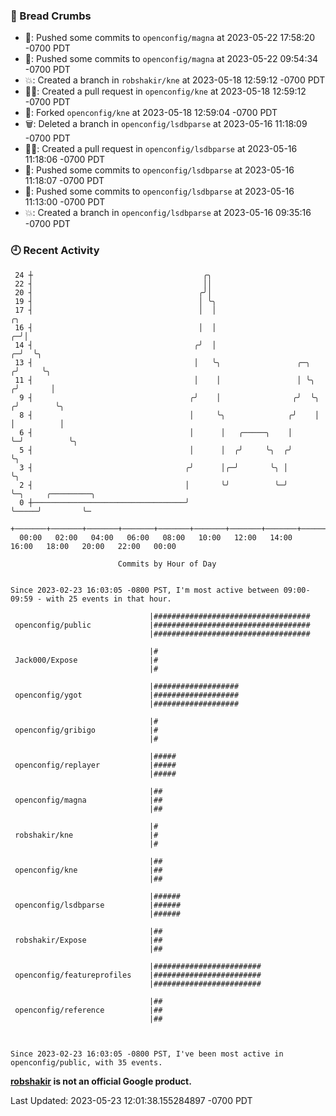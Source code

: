 ### 🍞 Bread Crumbs

 * 🚢: Pushed some commits to `openconfig/magna` at 2023-05-22 17:58:20 -0700 PDT
 * 🚢: Pushed some commits to `openconfig/magna` at 2023-05-22 09:54:34 -0700 PDT
 * 💥: Created a branch in `robshakir/kne` at 2023-05-18 12:59:12 -0700 PDT
 * ✍🏼: Created a pull request in `openconfig/kne` at 2023-05-18 12:59:12 -0700 PDT
 * 🍴: Forked `openconfig/kne` at 2023-05-18 12:59:04 -0700 PDT
 * 🗑: Deleted a branch in `openconfig/lsdbparse` at 2023-05-16 11:18:09 -0700 PDT
 * ✍🏼: Created a pull request in `openconfig/lsdbparse` at 2023-05-16 11:18:06 -0700 PDT
 * 🚢: Pushed some commits to `openconfig/lsdbparse` at 2023-05-16 11:18:07 -0700 PDT
 * 🚢: Pushed some commits to `openconfig/lsdbparse` at 2023-05-16 11:13:00 -0700 PDT
 * 💥: Created a branch in `openconfig/lsdbparse` at 2023-05-16 09:35:16 -0700 PDT

### 🕘 Recent Activity
```
 24 ┼                                      ╭╮
 22 ┤                                      ││
 20 ┤                                     ╭╯│
 19 ┤                                     │ ╰╮
 17 ┤                                     │  │                               ╭╮
 16 ┤                                     │  │                             ╭─╯│
 14 ┤                                    ╭╯  │                           ╭─╯  ╰╮
 13 ┤                                    │   ╰╮                 ╭─╮     ╭╯     ╰╮
 11 ┤                                    │    │                 │ ╰╮   ╭╯       │
  9 ┤                                   ╭╯    │                ╭╯  ╰╮ ╭╯        ╰╮
  8 ┤                                   │     ╰╮              ╭╯    │ │          │
  6 ┤                                   │      │   ╭─────╮    │     ╰─╯          ╰╮
  5 ┤                                   │      │  ╭╯     ╰╮  ╭╯                   ╰╮
  3 ┤                                  ╭╯      │╭─╯       ╰╮ │                     ╰╮
  2 ┤                                  │       ╰╯          ╰─╯                      ╰─╮     ╭─────────╮
  0 ┼──────────────────────────────────╯                                              ╰─────╯         ╰─
    +───────+───────+───────+───────+───────+───────+───────+───────+───────+───────+───────+───────+────
  00:00   02:00   04:00   06:00   08:00   10:00   12:00   14:00   16:00   18:00   20:00   22:00   00:00   

						Commits by Hour of Day


Since 2023-02-23 16:03:05 -0800 PST, I'm most active between 09:00-09:59 - with 25 events in that hour.

```



```
                               |###################################
 openconfig/public             |###################################
                               |###################################

                               |#
 Jack000/Expose                |#
                               |#

                               |###################
 openconfig/ygot               |###################
                               |###################

                               |#
 openconfig/gribigo            |#
                               |#

                               |#####
 openconfig/replayer           |#####
                               |#####

                               |##
 openconfig/magna              |##
                               |##

                               |#
 robshakir/kne                 |#
                               |#

                               |##
 openconfig/kne                |##
                               |##

                               |######
 openconfig/lsdbparse          |######
                               |######

                               |##
 robshakir/Expose              |##
                               |##

                               |########################
 openconfig/featureprofiles    |########################
                               |########################

                               |##
 openconfig/reference          |##
                               |##



Since 2023-02-23 16:03:05 -0800 PST, I've been most active in openconfig/public, with 35 events.

```
**[robshakir](mailto:robjs@google.com) is not an official Google product.**  


Last Updated: 2023-05-23 12:01:38.155284897 -0700 PDT
